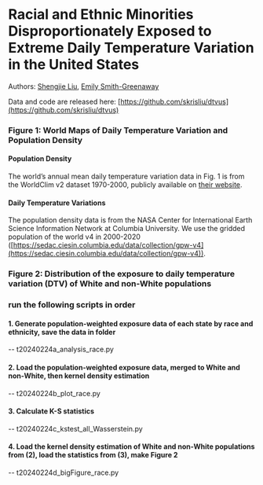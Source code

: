 # Racial and Ethnic Minorities Disproportionately Exposed to Extreme Daily Temperature Variation in the United States

Authors: [Shengjie Liu](https://skrisliu.com), [Emily Smith-Greenaway](http://emilysmithgreenaway.org/)

Data and code are released here: [https://github.com/skrisliu/dtvus](https://github.com/skrisliu/dtvus)

### Figure 1: World Maps of Daily Temperature Variation and Population Density

#### Population Density

The world’s annual mean daily temperature variation data in Fig. 1 is from the WorldClim v2 dataset 1970-2000, publicly available on [their website](https://www.worldclim.com/version2). 

#### Daily Temperature Variations

The population density data is from the NASA Center for International Earth Science Information Network at Columbia University. We use the gridded population of the world v4 in 2000-2020 ([https://sedac.ciesin.columbia.edu/data/collection/gpw-v4](https://sedac.ciesin.columbia.edu/data/collection/gpw-v4)).


### Figure 2: Distribution of the exposure to daily temperature variation (DTV) of White and non-White populations

### run the following scripts in order

#### 1. Generate population-weighted exposure data of each state by race and ethnicity, save the data in folder
  -- t20240224a_analysis_race.py

#### 2. Load the population-weighted exposure data, merged to White and non-White, then kernel density estimation
  -- t20240224b_plot_race.py

#### 3. Calculate K-S statistics
  -- t20240224c_kstest_all_Wasserstein.py

#### 4. Load the kernel density estimation of White and non-White populations from (2), load the statistics from (3), make Figure 2
  -- t20240224d_bigFigure_race.py
